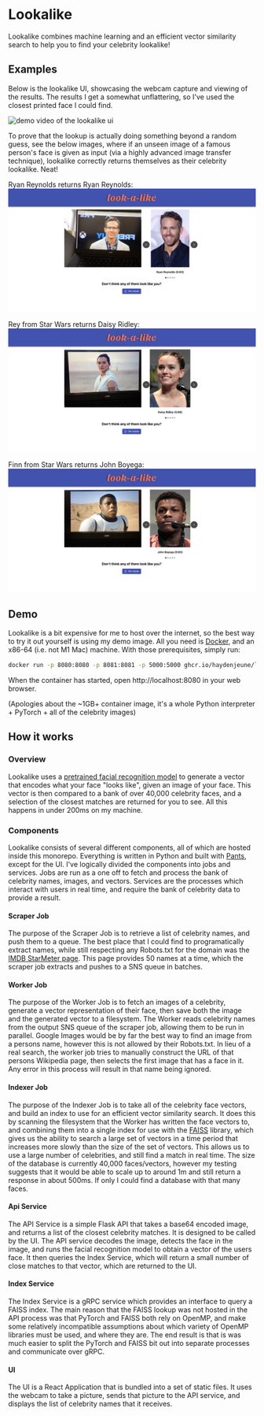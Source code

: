 # Lookalike

Lookalike combines machine learning and an efficient vector similarity search to help you to find your celebrity lookalike!

## Examples

Below is the lookalike UI, showcasing the webcam capture and viewing of the results. The results I get a somewhat unflattering, so I've used the closest printed face I could find.

![demo video of the lookalike ui](./docs/img/lookalike_demo_video.gif)

To prove that the lookup is actually doing something beyond a random guess, see the below images, where if an unseen image of a famous person's face is given as input (via a highly advanced image transfer technique), lookalike correctly returns themselves as their celebrity lookalike. Neat!

Ryan Reynolds returns Ryan Reynolds:
![ryan reynolds](./docs/img/lookalike_demo_ryan_reynolds.png)

Rey from Star Wars returns Daisy Ridley:
![daisy ridley](./docs/img/lookalike_demo_daisy_ridley.png)

Finn from Star Wars returns John Boyega:
![john boyega](./docs/img/lookalike_demo_john_boyega.png)

## Demo

Lookalike is a bit expensive for me to host over the internet, so the best way to try it out yourself is using my demo image. All you need is [Docker](https://www.docker.com/products/docker-desktop), and an x86-64 (i.e. not M1 Mac) machine. With those prerequisites, simply run:

```bash
docker run -p 8080:8080 -p 8081:8081 -p 5000:5000 ghcr.io/haydenjeune/lookalike-demo:latest
```

When the container has started, open http://localhost:8080 in your web browser.

(Apologies about the ~1GB+ container image, it's a whole Python interpreter + PyTorch + all of the celebrity images)

## How it works

### Overview

Lookalike uses a [pretrained facial recognition model](https://github.com/timesler/facenet-pytorch) to generate a vector that encodes what your face "looks like", given an image of your face. This vector is then compared to a bank of over 40,000 celebrity faces, and a selection of the closest matches are returned for you to see. All this happens in under 200ms on my machine.

### Components

Lookalike consists of several different components, all of which are hosted inside this monorepo. Everything is written in Python and built with [Pants](https://github.com/pantsbuild/pants), except for the UI. I've logically divided the components into jobs and services. Jobs are run as a one off to fetch and process the bank of celebrity names, images, and vectors. Services are the processes which interact with users in real time, and require the bank of celebrity data to provide a result.

#### Scraper Job

The purpose of the Scraper Job is to retrieve a list of celebrity names, and push them to a queue. The best place that I could find to programatically extract names, while still respecting any Robots.txt for the domain was the [IMDB StarMeter page](https://www.imdb.com/search/name/?match_all=true). This page provides 50 names at a time, which the scraper job extracts and pushes to a SNS queue in batches.

#### Worker Job

The purpose of the Worker Job is to fetch an images of a celebrity, generate a vector representation of their face, then save both the image and the generated vector to a filesystem. The Worker reads celebrity names from the output SNS queue of the scraper job, allowing them to be run in parallel. Google Images would be by far the best way to find an image from a persons name, however this is not allowed by their Robots.txt. In lieu of a real search, the worker job tries to manually construct the URL of that persons Wikipedia page, then selects the first image that has a face in it. Any error in this process will result in that name being ignored.

#### Indexer Job

The purpose of the Indexer Job is to take all of the celebrity face vectors, and build an index to use for an efficient vector similarity search. It does this by scanning the filesystem that the Worker has written the face vectors to, and combining them into a single index for use with the [FAISS](https://github.com/facebookresearch/faiss) library, which gives us the ability to search a large set of vectors in a time period that increases more slowly than the size of the set of vectors. This allows us to use a large number of celebrities, and still find a match in real time. The size of the database is currently 40,000 faces/vectors, however my testing suggests that it would be able to scale up to around 1m and still return a response in about 500ms. If only I could find a database with that many faces.

#### Api Service

The API Service is a simple Flask API that takes a base64 encoded image, and returns a list of the closest celebrity matches. It is designed to be called by the UI. The API service decodes the image, detects the face in the image, and runs the facial recognition model to obtain a vector of the users face. It then queries the Index Service, which will return a small number of close matches to that vector, which are returned to the UI.

#### Index Service

The Index Service is a gRPC service which provides an interface to query a FAISS index. The main reason that the FAISS lookup was not hosted in the API process was that PyTorch and FAISS both rely on OpenMP, and make some relatively incompatible assumptions about which variety of OpenMP libraries must be used, and where they are. The end result is that is was much easier to split the PyTorch and FAISS bit out into separate processes and communicate over gRPC.

#### UI

The UI is a React Application that is bundled into a set of static files. It uses the webcam to take a picture, sends that picture to the API service, and displays the list of celebrity names that it receives.
